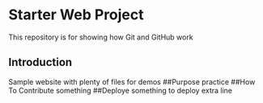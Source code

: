 # Starter Web Project

This repository is for showing how Git and GitHub work

## Introduction

Sample website with plenty of files for demos
##Purpose
practice
##How To Contribute
something
##Deploye
something to deploy
extra line